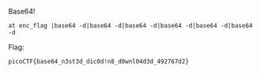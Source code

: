 Base64!
```
at enc_flag |base64 -d|base64 -d|base64 -d|base64 -d|base64 -d|base64 -d
```

Flag:
```
picoCTF{base64_n3st3d_dic0d!n8_d0wnl04d3d_492767d2}
```